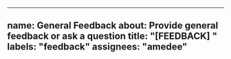 ---

## name: General Feedback about: Provide general feedback or ask a question title: "\[FEEDBACK\] " labels: "feedback" assignees: "amedee"

